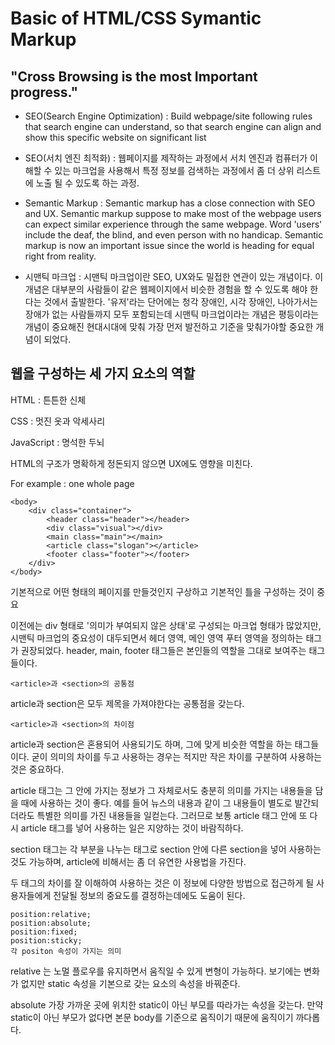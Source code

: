 # Basic of HTML/CSS Symantic Markup
## "Cross Browsing is the most Important progress."

- SEO(Search Engine Optimization) : Build webpage/site following rules that search engine can understand, so that search engine can align and show this specific website on significant list

- SEO(서치 엔진 최적화) : 웹페이지를 제작하는 과정에서 서치 엔진과 컴퓨터가 이해할 수 있는 마크업을 사용해서 특정 정보를 검색하는 과정에서 좀 더 상위 리스트에 노출 될 수 있도록 하는 과정.

- Semantic Markup : Semantic markup has a close connection with SEO and UX. Semantic markup suppose to make most of the webpage users can expect similar experience through the same webpage. Word 'users' include the deaf, the blind, and even person with no handicap. Semantic markup is now an important issue since the world is heading for equal right from reality.

- 시맨틱 마크업 : 시맨틱 마크업이란 SEO, UX와도 밀접한 연관이 있는 개념이다. 이 개념은 대부분의 사람들이 같은 웹페이지에서 비슷한 경험을 할 수 있도록 해야 한다는 것에서 출발한다. '유저'라는 단어에는 청각 장애인, 시각 장애인, 나아가서는 장애가 없는 사람들까지 모두 포함되는데 시맨틱 마크업이라는 개념은 평등이라는 개념이 중요해진 현대시대에 맞춰 가장 먼저 발전하고 기준을 맞춰가야할 중요한 개념이 되었다.

## 웹을 구성하는 세 가지 요소의 역할
HTML : 튼튼한 신체

CSS : 멋진 옷과 악세사리

JavaScript : 명석한 두뇌

HTML의 구조가 명확하게 정돈되지 않으면 UX에도 영향을 미친다.

For example : one whole page
    
    <body>
        <div class="container">
            <header class="header"></header>
            <div class="visual"></div>
            <main class="main"></main>
            <article class="slogan"></article>
            <footer class="footer"></footer>
        </div>
    </body>
기본적으로 어떤 형태의 페이지를 만들것인지 구상하고 기본적인 틀을 구성하는 것이 중요

이전에는 div 형태로 '의미가 부여되지 않은 상태'로 구성되는 마크업 형태가 많았지만, 시맨틱 마크업의 중요성이 대두되면서 헤더 영역, 메인 영역 푸터 영역을 정의하는 태그가 권장되었다. header, main, footer 태그들은 본인들의 역할을 그대로 보여주는 태그들이다.

    <article>과 <section>의 공통점

article과 section은 모두 제목을 가져야한다는 공통점을 갖는다.


    <article>과 <section>의 차이점

article과 section은 혼용되어 사용되기도 하며, 그에 맞게 비슷한 역할을 하는 태그들이다. 굳이 의미의 차이를 두고 사용하는 경우는 적지만 작은 차이를 구분하여 사용하는 것은 중요하다.

article 태그는 그 안에 가지는 정보가 그 자체로서도 충분히 의미를 가지는 내용들을 담을 때에 사용하는 것이 좋다. 예를 들어 뉴스의 내용과 같이 그 내용들이 별도로 발간되더라도 특별한 의미를 가진 내용들을 일컫는다. 그러므로 보통 article 태그 안에 또 다시 article 태그를 넣어 사용하는 일은 지양하는 것이 바람직하다.

section 태그는 각 부분을 나누는 태그로 section 안에 다른 section을 넣어 사용하는 것도 가능하며, article에 비해서는 좀 더 유연한 사용법을 가진다.

두 태그의 차이를 잘 이해하여 사용하는 것은 이 정보에 다양한 방법으로 접근하게 될 사용자들에게 전달될 정보의 중요도를 결정하는데에도 도움이 된다.

    position:relative;
    position:absolute;
    position:fixed;
    position:sticky;
    각 positon 속성이 가지는 의미

relative 는 노멀 플로우를 유지하면서 움직일 수 있게 변형이 가능하다. 보기에는 변화가 없지만 static 속성을 기본으로 갖는 요소의 속성을 바꿔준다.

absolute 가장 가까운 곳에 위치한 static이 아닌 부모를 따라가는 속성을 갖는다. 만약 static이 아닌 부모가 없다면 본문 body를 기준으로 움직이기 때문에 움직이기 까다롭다.